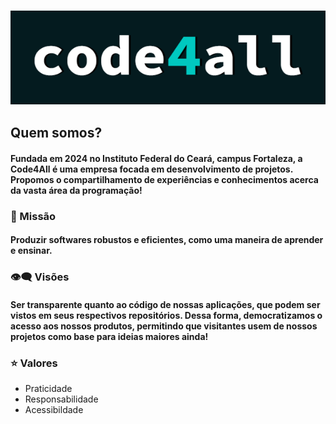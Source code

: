 <h3  align="center">
<img width="600px" src="https://github.com/code4allhub/.github/blob/main/Captura%20de%20tela%202024-10-21%20203713.png?raw=true" />
</h3>

##  Quem somos?
#### Fundada em 2024 no Instituto Federal do Ceará, campus Fortaleza, a Code4All é uma empresa focada em desenvolvimento de projetos. Propomos o compartilhamento de experiências e conhecimentos acerca da vasta área da programação!

### 🎯 Missão
#### Produzir softwares robustos e eficientes, como uma maneira de aprender e ensinar.
### 👁️‍🗨️ Visões
#### Ser transparente quanto ao código de nossas aplicações, que podem ser vistos em seus respectivos repositórios. Dessa forma, democratizamos o acesso aos nossos produtos, permitindo que visitantes usem de nossos projetos como base para ideias maiores ainda!
### ⭐ Valores
- Praticidade
- Responsabilidade
- Acessibildade

